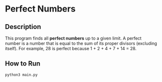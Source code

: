 # Perfect Numbers

## Description
This program finds all **perfect numbers** up to a given limit. A perfect number is a number that is equal to the sum of its proper divisors (excluding itself). For example, 28 is perfect because 1 + 2 + 4 + 7 + 14 = 28.

## How to Run
```bash
python3 main.py
